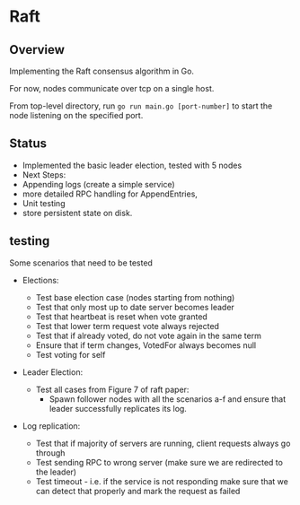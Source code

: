 # Raft

## Overview

Implementing the Raft consensus algorithm in Go.

For now, nodes communicate over tcp on a single host. 

From top-level directory, run `go run main.go [port-number]` to start the node listening on the specified port.

## Status

 - Implemented the basic leader election, tested with 5 nodes
 - Next Steps: 
 - Appending logs (create a simple service)
 - more detailed RPC handling for AppendEntries, 
 - Unit testing
 - store persistent state on disk.

## testing

Some scenarios that need to be tested

 - Elections:
    - Test base election case (nodes starting from nothing)
    - Test that only most up to date server becomes leader
    - Test that heartbeat is reset when vote granted
    - Test that lower term request vote always rejected
    - Test that if already voted, do not vote again in the same term
    - Ensure that if term changes, VotedFor always becomes null
    - Test voting for self

 - Leader Election:
    - Test all cases from Figure 7 of raft paper:
        - Spawn follower nodes with all the scenarios a-f and ensure that leader successfully replicates its log.

 - Log replication:
    - Test that if majority of servers are running, client requests always go through
    - Test sending RPC to wrong server (make sure we are redirected to the leader)
    - Test timeout - i.e. if the service is not responding make sure that we can detect that properly and mark the request as failed
